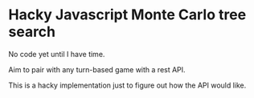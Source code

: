 # Hacky Javascript Monte Carlo tree search

No code yet until I have time.

Aim to pair with any turn-based game with a rest API.

This is a hacky implementation just to figure out
 how the API would like.


